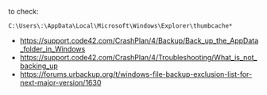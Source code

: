 to check:
```
C:\Users\:\AppData\Local\Microsoft\Windows\Explorer\thumbcache*
```

* https://support.code42.com/CrashPlan/4/Backup/Back_up_the_AppData_folder_in_Windows
* https://support.code42.com/CrashPlan/4/Troubleshooting/What_is_not_backing_up
* https://forums.urbackup.org/t/windows-file-backup-exclusion-list-for-next-major-version/1630
